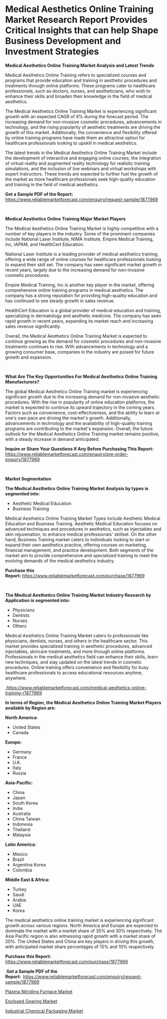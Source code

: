 <p><h1>Medical Aesthetics Online Training Market Research Report Provides Critical Insights that can help Shape Business Development and Investment Strategies</h1></p><p><strong>Medical Aesthetics Online Training Market Analysis and Latest Trends</strong></p>
<p><p>Medical Aesthetics Online Training refers to specialized courses and programs that provide education and training in aesthetic procedures and treatments through online platforms. These programs cater to healthcare professionals, such as doctors, nurses, and aestheticians, who wish to enhance their skills and broaden their knowledge in the field of medical aesthetics.</p><p>The Medical Aesthetics Online Training Market is experiencing significant growth with an expected CAGR of 9% during the forecast period. The increasing demand for non-invasive cosmetic procedures, advancements in technology, and the rising popularity of aesthetic treatments are driving the growth of this market. Additionally, the convenience and flexibility offered by online training programs have made them an attractive option for healthcare professionals looking to upskill in medical aesthetics.</p><p>The latest trends in the Medical Aesthetics Online Training Market include the development of interactive and engaging online courses, the integration of virtual reality and augmented reality technology for realistic training simulations, and the inclusion of live webinars and virtual workshops with expert instructors. These trends are expected to further fuel the growth of the market as more healthcare professionals seek high-quality education and training in the field of medical aesthetics.</p></p>
<p><strong>Get a Sample PDF of the Report:&nbsp;</strong> <a href="https://www.reliablemarketforecast.com/enquiry/request-sample/1877969">https://www.reliablemarketforecast.com/enquiry/request-sample/1877969</a></p>
<p>&nbsp;</p>
<p><strong>Medical Aesthetics Online Training Major Market Players</strong></p>
<p><p>The Medical Aesthetics Online Training Market is highly competitive with a number of key players in the industry. Some of the prominent companies include National Laser Institute, NIMA Institute, Empire Medical Training, Inc, IAPAM, and HealthCert Education.</p><p>National Laser Institute is a leading provider of medical aesthetics training, offering a wide range of online courses for healthcare professionals looking to expand their skill set. The company has seen significant market growth in recent years, largely due to the increasing demand for non-invasive cosmetic procedures.</p><p>Empire Medical Training, Inc is another key player in the market, offering comprehensive online training programs in medical aesthetics. The company has a strong reputation for providing high-quality education and has continued to see steady growth in sales revenue.</p><p>HealthCert Education is a global provider of medical education and training, specializing in dermatology and aesthetic medicine. The company has seen rapid growth in recent years, expanding its market reach and increasing sales revenue significantly.</p><p>Overall, the Medical Aesthetics Online Training Market is expected to continue growing as the demand for cosmetic procedures and non-invasive treatments continues to rise. With advancements in technology and a growing consumer base, companies in the industry are poised for future growth and expansion.</p></p>
<p>&nbsp;</p>
<p><strong>What Are The Key Opportunities For Medical Aesthetics Online Training Manufacturers?</strong></p>
<p><p>The global Medical Aesthetics Online Training market is experiencing significant growth due to the increasing demand for non-invasive aesthetic procedures. With the rise in popularity of online education platforms, the market is expected to continue its upward trajectory in the coming years. Factors such as convenience, cost-effectiveness, and the ability to learn at one's own pace are driving the market's growth. Additionally, advancements in technology and the availability of high-quality training programs are contributing to the market's expansion. Overall, the future outlook for the Medical Aesthetics Online Training market remains positive, with a steady increase in demand anticipated.</p></p>
<p><strong>Inquire or Share Your Questions If Any Before Purchasing This Report:</strong> <a href="https://www.reliablemarketforecast.com/enquiry/pre-order-enquiry/1877969">https://www.reliablemarketforecast.com/enquiry/pre-order-enquiry/1877969</a></p>
<p>&nbsp;</p>
<p><strong>Market Segmentation</strong></p>
<p><strong>The Medical Aesthetics Online Training Market Analysis by types is segmented into:</strong></p>
<p><ul><li>Aesthetic Medical Education</li><li>Business Training</li></ul></p>
<p><p>Medical Aesthetics Online Training Market Types include Aesthetic Medical Education and Business Training. Aesthetic Medical Education focuses on advanced techniques and procedures in aesthetics, such as injectables and skin rejuvenation, to enhance medical professionals' skillset. On the other hand, Business Training market caters to individuals looking to start or expand their own aesthetics practice, offering courses on marketing, financial management, and practice development. Both segments of the market aim to provide comprehensive and specialized training to meet the evolving demands of the medical aesthetics industry.</p></p>
<p><strong>Purchase this Report:&nbsp;</strong><a href="https://www.reliablemarketforecast.com/purchase/1877969">https://www.reliablemarketforecast.com/purchase/1877969</a></p>
<p>&nbsp;</p>
<p><strong>The Medical Aesthetics Online Training Market Industry Research by Application is segmented into:</strong></p>
<p><ul><li>Physicians</li><li>Dentists</li><li>Nurses</li><li>Others</li></ul></p>
<p><p>Medical Aesthetics Online Training Market caters to professionals like physicians, dentists, nurses, and others in the healthcare sector. This market provides specialized training in aesthetic procedures, advanced injectables, skincare treatments, and more through online platforms. Professionals in the medical aesthetics field can enhance their skills, learn new techniques, and stay updated on the latest trends in cosmetic procedures. Online training offers convenience and flexibility for busy healthcare professionals to access educational resources anytime, anywhere.</p></p>
<p><a href="https://www.reliablemarketforecast.com/medical-aesthetics-online-training-r1877969">&nbsp;https://www.reliablemarketforecast.com/medical-aesthetics-online-training-r1877969</a></p>
<p><strong>In terms of Region, the Medical Aesthetics Online Training Market Players available by Region are:</strong></p>
<p>
    <p> <strong> North America: </strong>
        <ul>
            <li>United States</li>
            <li>Canada</li>
        </ul>
        </p> 
    <p> <strong> Europe: </strong>
        <ul>
            <li>Germany</li>
            <li>France</li>
            <li>U.K.</li>
            <li>Italy</li>
            <li>Russia</li>
        </ul>
        </p> 
    <p> <strong> Asia-Pacific: </strong>
        <ul>
            <li>China</li>
            <li>Japan</li>
            <li>South Korea</li>
            <li>India</li>
            <li>Australia</li>
            <li>China Taiwan</li>
            <li>Indonesia</li>
            <li>Thailand</li>
            <li>Malaysia</li>
        </ul>
        </p> 
    <p> <strong> Latin America: </strong>
        <ul>
            <li>Mexico</li>
            <li>Brazil</li>
            <li>Argentina Korea</li>
            <li>Colombia</li>
        </ul>
        </p> 
    <p> <strong> Middle East & Africa: </strong>
        <ul>
            <li>Turkey</li>
            <li>Saudi</li>
            <li>Arabia</li>
            <li>UAE</li>
            <li>Korea</li>
        </ul>
    </p>
    </p>
<p><p>The medical aesthetics online training market is experiencing significant growth across various regions. North America and Europe are expected to dominate the market with a market share of 35% and 30% respectively. The Asia Pacific region is also witnessing rapid growth with a market share of 20%. The United States and China are key players in driving this growth, with anticipated market share percentages of 15% and 10% respectively.</p></p>
<p><strong>Purchase this Report: </strong><a href="https://www.reliablemarketforecast.com/purchase/1877969">https://www.reliablemarketforecast.com/purchase/1877969</a></p>
<p>&nbsp;<strong>Get a Sample PDF of the Report:&nbsp;&nbsp;</strong><a href="https://www.reliablemarketforecast.com/enquiry/request-sample/1877969">https://www.reliablemarketforecast.com/enquiry/request-sample/1877969</a></p>
<p><strong></strong></p>
<p><p><a href="https://www.linkedin.com/pulse/plasma-nitriding-furnace-market-size-growth-trends-statistics-u6lge">Plasma Nitriding Furnace Market</a></p><p><a href="https://www.linkedin.com/pulse/enclosed-gearing-market-size-share-trends-analysis-report-ky4fe">Enclosed Gearing Market</a></p><p><a href="https://www.linkedin.com/pulse/global-industrial-chemical-packaging-market-projected-grow-gi93c">Industrial Chemical Packaging Market</a></p></p>